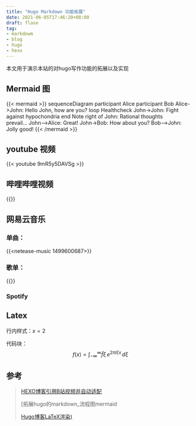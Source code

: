 ```yaml
---
title: "Hugo Markdown 功能拓展"
date: 2021-06-05T17:46:20+08:00
draft: flase
tag:
- markdowm
- blog
- hugo
- hexo
---
```

本文用于演示本站的对hugo写作功能的拓展以及实现

<!--more-->

## Mermaid 图

{{< mermaid >}}
sequenceDiagram
    participant Alice
    participant Bob
    Alice->John: Hello John, how are you?
    loop Healthcheck
        John->John: Fight against hypochondria
    end
    Note right of John: Rational thoughts <br/>prevail...
    John-->Alice: Great!
    John->Bob: How about you?
    Bob-->John: Jolly good!
{{< /mermaid >}}

## youtube 视频

{{< youtube 9mR5y5DAVSg >}}


## 哔哩哔哩视频

{{<bilibili bvid="BV1V64y1k7TA">}}

## 网易云音乐

### 单曲：

{{<netease-music 1499600687>}}



### 歌单：

{{<netease-music songid="6764497041" type="playlist">}}



### Spotify



## Latex


行内样式：$x=2$

代码块：
$$
f(x)=\int_{-\infty}^\infty\widehat f\xi\,e^{2\pi i\xi x}\,d\xi
$$

## 参考

>[HEXO博客引用B站视频并自动适配](https://hongcyu.cn/posts/hexo-bilibili.html)
>
>[拓展hugo的markdown_流程图mermaid
>
>[Hugo博客LaTeX渲染)](https://yyqx.online/posts/hugo博客latex渲染/)
